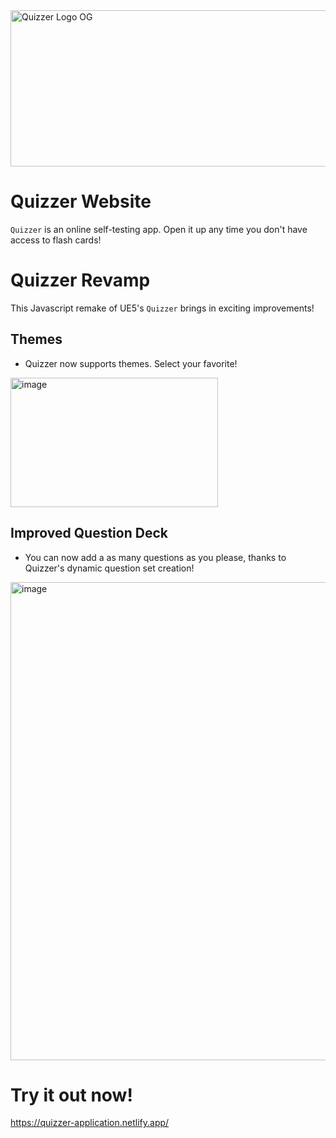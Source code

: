<img width="980" height="250" alt="Quizzer Logo OG" src="https://github.com/user-attachments/assets/4fa43a20-882c-43f0-b338-0e61088ad062" />  

# Quizzer Website
`Quizzer` is an online self-testing app. Open it up any time you don't have access to flash cards!
# Quizzer Revamp
This Javascript remake of UE5's `Quizzer` brings in exciting improvements!    
## Themes
- Quizzer now supports themes. Select your favorite!  
<img width="332" height="207" alt="image" src="https://github.com/user-attachments/assets/13e7518f-bba6-478e-b29d-61bffe7ea08f" />  

## Improved Question Deck
- You can now add a as many questions as you please, thanks to Quizzer's dynamic question set creation!  
<img width="1866" height="765" alt="image" src="https://github.com/user-attachments/assets/63b78720-b0d1-4363-8bb7-076565ccf14a" />


# Try it out now!
https://quizzer-application.netlify.app/

